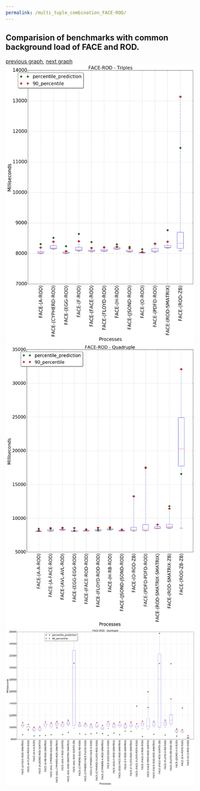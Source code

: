 ```yaml
---
permalink: /multi_tuple_combination_FACE-ROD/
---
```



 ## Comparision of benchmarks with common background load of FACE and ROD.

[previous graph](../multi_tuple_combination_FACE-RB/), [next graph](../multi_tuple_combination_FACE-SMATRIX/)
![graph figure](./images/triple/FACE/FACE-ROD_box.png)![graph figure](./images/quadruple/FACE/FACE-ROD_box.png)![graph figure](./images/quintuple/FACE/FACE-ROD_box.png)